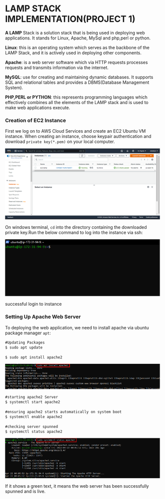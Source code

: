 # LAMP STACK IMPLEMENTATION(PROJECT 1)

**A LAMP** Stack is a solution stack that is being used in deploying web applications. It stands for Linux, Apache, MySql and php,perl or python.

**Linux**: this is an operating system which serves as the backbone of the LAMP Stack, and it is actively used in deploying other components.

**Apache**: is a web server software which via HTTP requests processes requests and transmits information via the internet.

**MySQL**: use for creating and maintaining dynamic databases. It supports SQL and relational tables and provides a DBMS(Database Management System).

**PHP,PERL or PYTHON**: this represents programming languages which effectively combines all the elements of the LAMP stack and is used to make web applications execute.

### Creation of EC2 Instance

First we log on to AWS Cloud Services and create an EC2 Ubuntu VM instance. When creating an instance, choose keypair authentication and download `private key(*.pem)` on your local computer.

![alt text](images/1.1.png)

On windows terminal, `cd` into the directory containing the downloaded private key.Run the below command to log into the instance via ssh:

![alt text](images/1.2.png)

successful login to instance

### Setting Up Apache Web Server

To deploying the web application, we need to install apache via ubuntu package manager `apt`:

```
#Updating Packages
$ sudo apt update

$ sudo apt install apache2
```

![alt text](images/1.3.png)

```
#starting apache2 Server
$ systemctl start apache2

#ensuring apache2 starts automatically on system boot
$ systemctl enable apache2

#checking server spunned
$ systemctl status apache2
```

![alt text](images/1.4.png)

If it shows a green text, it means the web server has been successfully spunned and is live.
